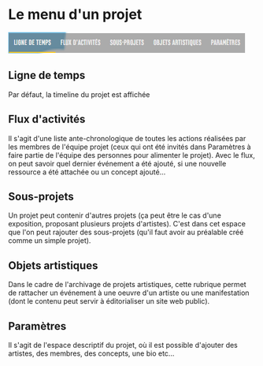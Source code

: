 # Le menu d'un projet

![](../../../.gitbook/assets/image%20%289%29.png)

## Ligne de temps

Par défaut, la timeline du projet est affichée

## Flux d'activités

Il s'agit d'une liste ante-chronologique de toutes les actions réalisées par les membres de l'équipe projet \(ceux qui ont été invités dans Paramètres à faire partie de l'équipe des personnes pour alimenter le projet\). Avec le flux, on peut savoir quel dernier événement a été ajouté, si une nouvelle ressource a été attachée ou un concept ajouté...

## Sous-projets

Un projet peut contenir d'autres projets \(ça peut être le cas d'une exposition, proposant plusieurs projets d'artistes\). C'est dans cet espace que l'on peut rajouter des sous-projets \(qu'il faut avoir au préalable créé comme un simple projet\).

## Objets artistiques

Dans le cadre de l'archivage de projets artistiques, cette rubrique permet de rattacher un événement à une oeuvre d'un artiste ou une manifestation \(dont le contenu peut servir à éditorialiser un site web public\).

## Paramètres

Il s'agit de l'espace descriptif du projet, où il est possible d'ajouter des artistes, des membres, des concepts, une bio etc...

